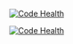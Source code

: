 [![Code Health](https://landscape.io/github/pennyarcade/py_pov/master/landscape.svg?style=flat-square)](https://landscape.io/github/pennyarcade/py_pov/master)


[![Code Health](https://api.shippable.com/projects/540e8f3e3479c5ea8f9f1792/badge/master)](https://app.shippable.com/projects/540e8f3e3479c5ea8f9f1792)